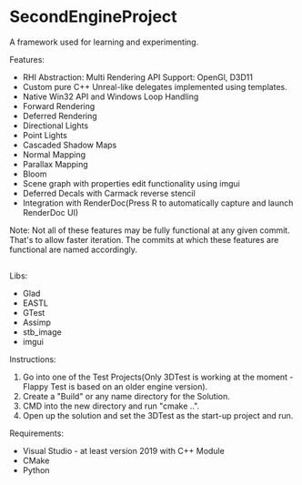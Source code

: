 # SecondEngineProject
A framework used for learning and experimenting.

Features:
- RHI Abstraction: Multi Rendering API Support: OpenGl, D3D11
- Custom pure C++ Unreal-like delegates implemented using templates.
- Native Win32 API and Windows Loop Handling
- Forward Rendering
- Deferred Rendering
- Directional Lights
- Point Lights
- Cascaded Shadow Maps
- Normal Mapping
- Parallax Mapping
- Bloom
- Scene graph with properties edit functionality using imgui
- Deferred Decals with Carmack reverse stencil
- Integration with RenderDoc(Press R to automatically capture and launch RenderDoc UI)

Note: Not all of these features may be fully functional at any given commit. That's to allow faster iteration. The commits at which these features are functional are named accordingly.

## 
Libs:
- Glad
- EASTL
- GTest
- Assimp
- stb_image
- imgui

Instructions:
1. Go into one of the Test Projects(Only 3DTest is working at the moment - Flappy Test is based on an older engine version).
2. Create a "Build" or any name directory for the Solution.
3. CMD into the new directory and run "cmake ..".
4. Open up the solution and set the 3DTest as the start-up project and run.

Requirements:
- Visual Studio - at least version 2019 with C++ Module
- CMake
- Python
